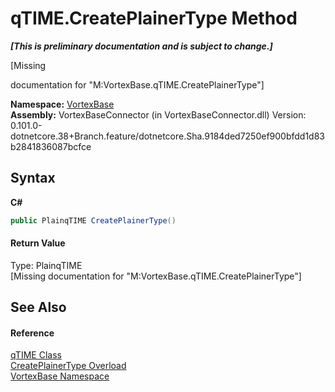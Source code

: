 # qTIME.CreatePlainerType Method 
 _**\[This is preliminary documentation and is subject to change.\]**_

\[Missing <summary> documentation for "M:VortexBase.qTIME.CreatePlainerType"\]

**Namespace:**&nbsp;<a href="N_VortexBase.md">VortexBase</a><br />**Assembly:**&nbsp;VortexBaseConnector (in VortexBaseConnector.dll) Version: 0.101.0-dotnetcore.38+Branch.feature/dotnetcore.Sha.9184ded7250ef900bfdd1d83b2841836087bcfce

## Syntax

**C#**<br />
``` C#
public PlainqTIME CreatePlainerType()
```


#### Return Value
Type: PlainqTIME<br />\[Missing <returns> documentation for "M:VortexBase.qTIME.CreatePlainerType"\]

## See Also


#### Reference
<a href="T_VortexBase_qTIME.md">qTIME Class</a><br /><a href="Overload_VortexBase_qTIME_CreatePlainerType.md">CreatePlainerType Overload</a><br /><a href="N_VortexBase.md">VortexBase Namespace</a><br />